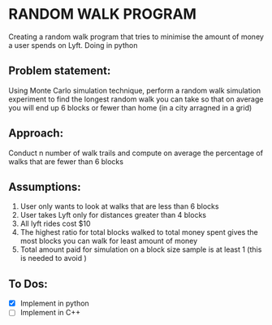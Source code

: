 # RANDOM WALK PROGRAM
Creating a random walk program that tries to minimise the amount of money a user spends on Lyft. Doing in python

## Problem statement:
Using Monte Carlo simulation technique, perform a random walk simulation experiment to find the longest random walk you can take so that on average you will end up 6 blocks or fewer than home (in a city arragned in a grid)


## Approach:
Conduct n number of walk trails and compute on average the percentage of walks that are fewer than 6 blocks


## Assumptions:
   1. User only wants to look at walks that are less than 6 blocks
   1. User takes Lyft only for distances greater than 4 blocks
   1. All lyft rides cost $10
   1. The highest ratio for total blocks walked to total money spent gives the most blocks you can walk for least amount of money
   1. Total amount paid for simulation on a block size sample is at least 1 (this is needed to avoid ) 


## To Dos:
- [X] Implement in python 
- [ ] Implement in C++

